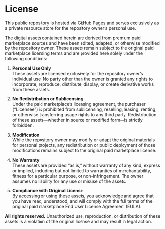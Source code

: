 # License

This public repository is hosted via GitHub Pages and serves exclusively as a private resource store for the repository owner’s personal use.

The digital assets contained herein are derived from premium paid marketplace sources and have been edited, adapted, or otherwise modified by the repository owner. These assets remain subject to the original paid marketplace licensing terms and are provided here solely under the following conditions:

1. **Personal Use Only**  
   These assets are licensed exclusively for the repository owner’s individual use. No party other than the owner is granted any rights to incorporate, reproduce, distribute, display, or create derivative works from these assets.

2. **No Redistribution or Sublicensing**  
   Under the paid marketplace’s licensing agreement, the purchaser (“Licensee”) is prohibited from sublicensing, reselling, leasing, renting, or otherwise transferring usage rights to any third party. Redistribution of these assets—whether in source or modified form—is strictly forbidden.

3. **Modification**  
   While the repository owner may modify or adapt the original materials for personal projects, any redistribution or public deployment of those modifications remains subject to the original paid marketplace license. 

4. **No Warranty**  
   These assets are provided “as is,” without warranty of any kind, express or implied, including but not limited to warranties of merchantability, fitness for a particular purpose, or non-infringement. The owner assumes no liability for any use or misuse of the assets.

5. **Compliance with Original License**  
   By accessing or using these assets, you acknowledge and agree that you have read, understood, and will comply with the full terms of the original paid marketplace End User License Agreement (EULA).

**All rights reserved.** Unauthorized use, reproduction, or distribution of these assets is a violation of the original license and may result in legal action.  
